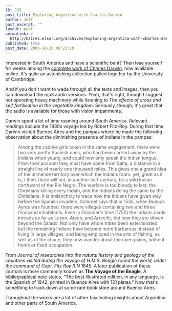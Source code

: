 ```yaml
---
ID: 235
post_title: Exploring Argentina with Charles Darwin
author: Jeff
post_excerpt: ""
layout: post
permalink: >
  http://baires.elsur.org/archives/exploring-argentina-with-charles-darwin/
published: true
post_date: 2006-10-26 08:21:19
---
```

Interested in South America and have a scientific bent?  Then lose yourself for weeks among the <a href="http://darwin-online.org.uk/">complete work of Charles Darwin</a>, now available online. It's quite an astonishing collection pulled together by the University of Cambridge.

And if you don't want to wade through all the texts and images, then you can download the mp3 audio versions. Yeah, that's right, though I suggest not operating heavy machinery while listening to <em>The effects of cross and self fertilisation in the vegetable kingdom</em>. Seriously, though, it's great that the audio is available for those with vision impairments.

Darwin spent a lot of time roaming around South America. Relevant readings include the 1830s voyage led by Robert Fitz-Roy. During that time Darwin visited Buenos Aires and the pampas where he made the following observation about the diminishing presence of Indians in the pampas:

<blockquote>
Among the captive girls taken in the same engagement, there were two very pretty Spanish ones, who had been carried away by the Indians when young, and could now only speak the Indian tongue. From their account they must have come from Salta, a distance in a straight line of nearly one thousand miles. This gives one a grand idea of the immense territory over which the Indians roam: yet, great as it is, I think there will not, in another half-century, be a wild Indian northward of the Rio Negro. The warfare is too bloody to last; the Christians killing every Indian, and the Indians doing the same by the Christians. It is melancholy to trace how the Indians have given way before the Spanish invaders. Schirdel says that in 1535, when Buenos Ayres was founded, there were villages containing two and three thousand inhabitants. Even in Falconer's time (1750) the Indians made inroads as far as Luxan, Areco, and Arrecife, but now they are driven beyond the Salado. Not only have whole tribes been exterminated, but the remaining Indians have become more barbarous: instead of living in large villages, and being employed in the arts of fishing, as well as of the chace, they now wander about the open plains, without home or fixed occupation.
</blockquote>

From <em>Journal of researches into the natural history and geology of the countries visited during the voyage of H.M.S. Beagle round the world, under the command of Capt. Fitz Roy R.N</em> 1845. A later publication of these journals is more commonly known as <strong>The Voyage of the Beagle</strong>. A <a href="http://darwin-online.org.uk/EditorialIntroductions/Freeman_JournalofResearches.html">bibliographical note</a> states, "The best illustrated edition, in any language, is the Spanish of 1942, printed in Buenos Aires with 121 plates." Now that's something to track down at some rare book store around Buenos Aires.

Throughout the works are a lot of other fascinating insights about Argentina and other parts of South America.